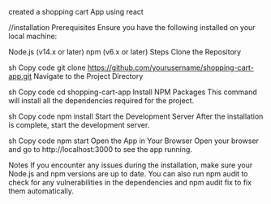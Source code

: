 created a shopping cart App using react 

//installation 
Prerequisites
Ensure you have the following installed on your local machine:

Node.js (v14.x or later)
npm (v6.x or later)
Steps
Clone the Repository

sh
Copy code
git clone https://github.com/yourusername/shopping-cart-app.git
Navigate to the Project Directory

sh
Copy code
cd shopping-cart-app
Install NPM Packages
This command will install all the dependencies required for the project.

sh
Copy code
npm install
Start the Development Server
After the installation is complete, start the development server.

sh
Copy code
npm start
Open the App in Your Browser
Open your browser and go to http://localhost:3000 to see the app running.

Notes
If you encounter any issues during the installation, make sure your Node.js and npm versions are up to date.
You can also run npm audit to check for any vulnerabilities in the dependencies and npm audit fix to fix them automatically.
